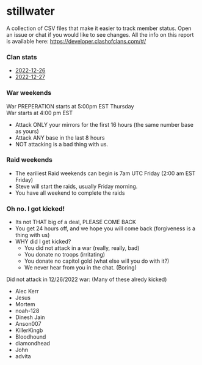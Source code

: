 # stillwater

A collection of CSV files that make it easier to track member status. Open an issue or chat if you would like to see changes. All the info on this report is available here: https://developer.clashofclans.com/#/

### Clan stats
- [2022-12-26](https://github.com/bonzibonzabi/stillwater/blob/main/2022-12-26.csv)
- [2022-12-27](https://github.com/bonzibonzabi/stillwater/blob/main/2022-12-27.csv)

### War weekends
War PREPERATION starts at 5:00pm EST Thursday  
War starts at 4:00 pm EST
- Attack ONLY your mirrors for the first 16 hours (the same number base as yours)
- Attack ANY base in the last 8 hours
- NOT attacking is a bad thing with us. 
  
### Raid weekends
- The eariliest Raid weekends can begin is 7am UTC Friday (2:00 am EST Friday)
- Steve will start the raids, usually Friday morning. 
- You have all weekend to complete the raids

### Oh no. I got kicked!
- Its not THAT big of a deal, PLEASE COME BACK
- You get 24 hours off, and we hope you will come back (forgiveness is a thing with us)
- WHY did I get kicked?
  - You did not attack in a war (really, really, bad)
  - You donate no troops (irritating)
  - You donate no capitol gold  (what else will you do with it?)
  - We never hear from  you in the chat. (Boring)

Did not attack in 12/26/2022 war: (Many of these alredy kicked)
- Alec Kerr
- Jesus
- Mortem
- noah-128
- Dinesh Jain
- Anson007
- KillerKingb
- Bloodhound
- diamondhead
- John
- advita
